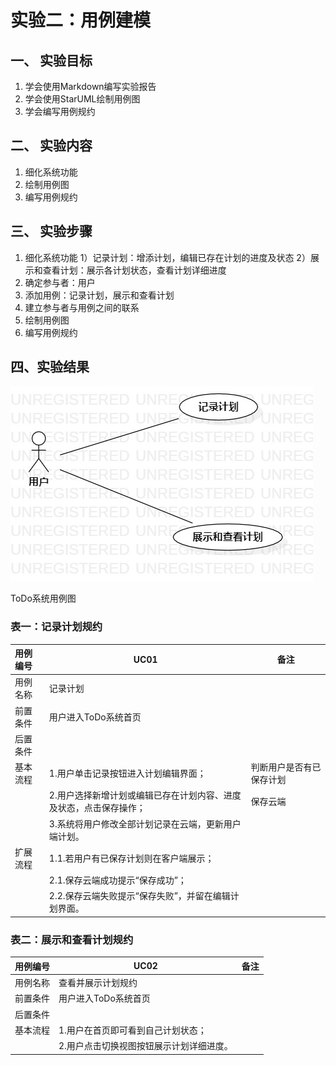 # 实验二：用例建模

## 一、 实验目标

1. 学会使用Markdown编写实验报告
2. 学会使用StarUML绘制用例图
3. 学会编写用例规约

## 二、 实验内容

1. 细化系统功能
2. 绘制用例图
3. 编写用例规约

## 三、 实验步骤

1. 细化系统功能
   1）记录计划：增添计划，编辑已存在计划的进度及状态
   2）展示和查看计划：展示各计划状态，查看计划详细进度
2. 确定参与者：用户
3. 添加用例：记录计划，展示和查看计划
4. 建立参与者与用例之间的联系
5. 绘制用例图
6. 编写用例规约

## 四、实验结果

![](./实验2.jpg)

ToDo系统用例图

### 表一：记录计划规约

| **用例编号** | **UC01**                                                     | **备注**                 |
| :----------- | ------------------------------------------------------------ | ------------------------ |
| 用例名称     | 记录计划                                                     |                          |
| 前置条件     | 用户进入ToDo系统首页                                         |                          |
| 后置条件     |                                                              |                          |
| 基本流程     | 1.用户单击记录按钮进入计划编辑界面；                         | 判断用户是否有已保存计划 |
|              | 2.用户选择新增计划或编辑已存在计划内容、进度及状态，点击保存操作； | 保存云端                 |
|              | 3.系统将用户修改全部计划记录在云端，更新用户端计划。         |                          |
| 扩展流程     | 1.1.若用户有已保存计划则在客户端展示；                       |                          |
|              | 2.1.保存云端成功提示“保存成功”；                             |                          |
|              | 2.2.保存云端失败提示“保存失败”，并留在编辑计划界面。         |                          |

### 表二：展示和查看计划规约

| **用例编号** | **UC02**                                 | **备注** |
| ------------ | ---------------------------------------- | -------- |
| 用例名称     | 查看并展示计划规约                       |          |
| 前置条件     | 用户进入ToDo系统首页                     |          |
| 后置条件     |                                          |          |
| 基本流程     | 1.用户在首页即可看到自己计划状态；       |          |
|              | 2.用户点击切换视图按钮展示计划详细进度。 |          |
